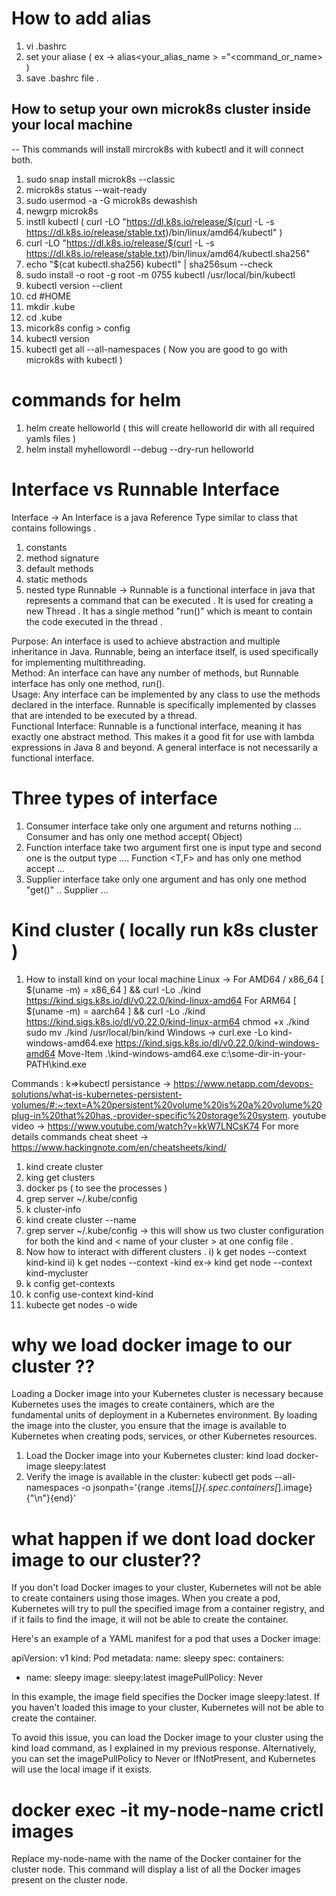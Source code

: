 # How to add alias 
1. vi .bashrc
2. set your aliase ( ex -> alias<your_alias_name > ="<command_or_name> )
3. save .bashrc file .


## How to setup your own microk8s cluster inside your local machine
-- This commands will install mircrok8s with kubectl and it will connect both.

1. sudo snap install microk8s --classic
2. microk8s status --wait-ready
3. sudo usermod -a -G microk8s dewashish
4. newgrp microk8s
5. instll kubectl ( curl -LO "https://dl.k8s.io/release/$(curl -L -s https://dl.k8s.io/release/stable.txt)/bin/linux/amd64/kubectl" )
6. curl -LO "https://dl.k8s.io/release/$(curl -L -s https://dl.k8s.io/release/stable.txt)/bin/linux/amd64/kubectl.sha256"
7. echo "$(cat kubectl.sha256)  kubectl" | sha256sum --check
8. sudo install -o root -g root -m 0755 kubectl /usr/local/bin/kubectl
9. kubectl version --client
10. cd #HOME
11. mkdir .kube
12. cd .kube
13. micork8s config > config
14. kubectl version
15. kubectl get all --all-namespaces
    ( Now you are good to go with microk8s with kubectl ) 

# commands for helm 
1. helm create helloworld ( this will create helloworld dir with all required yamls files )
2. helm install myhellowordl --debug --dry-run helloworld

# Interface vs Runnable Interface 
Interface -> An Interface is a java Reference Type similar to class that contains followings .
1. constants
2. method signature
3. default methods
4. static methods
5. nested type
Runnable -> Runnable is a functional interface in java that represents a command that can be executed . It is used for creating a new Thread . It has a single method "run()" which is meant to contain the code executed in the thread .

Purpose: An interface is used to achieve abstraction and multiple inheritance in Java. Runnable, being an interface itself, is used specifically for implementing multithreading.  
Method: An interface can have any number of methods, but Runnable interface has only one method, run().  
Usage: Any interface can be implemented by any class to use the methods declared in the interface. Runnable is specifically implemented by classes that are intended to be executed by a thread.  
Functional Interface: Runnable is a functional interface, meaning it has exactly one abstract method. This makes it a good fit for use with lambda expressions in Java 8 and beyond. A general interface is not necessarily a functional interface.

# Three types of interface 
1. Consumer interface take only one argument and returns nothing ... Consumer<T> and has only one method accept( Object)
2. Function interface take two argument first one is input type and second one is the output type .... Function <T,F> and has only one method accept ...
3. Supplier interface take only one argument and has only one method "get()" .. Supplier<T> ...

# Kind cluster ( locally run k8s cluster ) 
1. How to install kind on your local machine
   Linux ->
    For AMD64 / x86_64
    [ $(uname -m) = x86_64 ] && curl -Lo ./kind https://kind.sigs.k8s.io/dl/v0.22.0/kind-linux-amd64
    For ARM64
    [ $(uname -m) = aarch64 ] && curl -Lo ./kind https://kind.sigs.k8s.io/dl/v0.22.0/kind-linux-arm64
   chmod +x ./kind
   sudo mv ./kind /usr/local/bin/kind
Windows ->
  curl.exe -Lo kind-windows-amd64.exe https://kind.sigs.k8s.io/dl/v0.22.0/kind-windows-amd64
  Move-Item .\kind-windows-amd64.exe c:\some-dir-in-your-PATH\kind.exe

Commands :
k=>kubectl 
persistance -> https://www.netapp.com/devops-solutions/what-is-kubernetes-persistent-volumes/#:~:text=A%20persistent%20volume%20is%20a%20volume%20plug-in%20that%20has,-provider-specific%20storage%20system.
youtube video -> https://www.youtube.com/watch?v=kkW7LNCsK74
For more details commands cheat sheet -> https://www.hackingnote.com/en/cheatsheets/kind/
1. kind create cluster 
2. king get clusters 
3. docker ps ( to see the processes ) 
4. grep server ~/.kube/config
5. k cluster-info 
6. kind create cluster --name <Name your cluster> 
7. grep server ~/.kube/config -> this will show us two cluster configuration for both the kind and < name of your cluster > at one config file .
8. Now how to interact with different clusters .
   i) k get nodes --context kind-kind
   ii) k get nodes --context <Name your Clusters >-kind
       ex-> kind get node --context kind-mycluster
9. k config get-contexts 
10. k config use-context kind-kind
11. kubecte get nodes -o wide
# why we load docker image to our cluster ??

Loading a Docker image into your Kubernetes cluster is necessary because Kubernetes uses the images to create containers, which are the fundamental units of deployment in a Kubernetes environment. By loading the image into the cluster, you ensure that the image is available to Kubernetes when creating pods, services, or other Kubernetes resources.

1. Load the Docker image into your Kubernetes 
cluster: kind load docker-image sleepy:latest
2. Verify the image is available in the cluster: kubectl get pods --all-namespaces -o jsonpath='{range .items[*]}{.spec.containers[*].image}{"\n"}{end}'

# what happen if we dont load docker image to our cluster??

If you don't load Docker images to your cluster, Kubernetes will not be able to create containers using those images. When you create a pod, Kubernetes will try to pull the specified image from a container registry, and if it fails to find the image, it will not be able to create the container.

Here's an example of a YAML manifest for a pod that uses a Docker image:

apiVersion: v1
kind: Pod
metadata:
  name: sleepy
spec:
  containers:
  - name: sleepy
    image: sleepy:latest
    imagePullPolicy: Never

In this example, the image field specifies the Docker image sleepy:latest. If you haven't loaded this image to your cluster, Kubernetes will not be able to create the container.

To avoid this issue, you can load the Docker image to your cluster using the kind load command, as I explained in my previous response. Alternatively, you can set the imagePullPolicy to Never or IfNotPresent, and Kubernetes will use the local image if it exists.

# docker exec -it my-node-name crictl images
Replace my-node-name with the name of the Docker container for the cluster node. This command will display a list of all the Docker images present on the cluster node.
